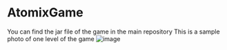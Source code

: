 # AtomixGame
You can find the jar file of the game in the main repository
This is a sample photo of one level of the game
![image](https://github.com/pagesjoe/AtomixGame/assets/144342739/26074d0f-37f3-40b4-9408-3d6366ae9170)
